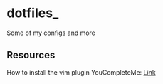 # dotfiles_
Some of my configs and more


## Resources
How to install the vim plugin YouCompleteMe: [Link](https://ethans.me/posts/2018-09-01-installing-vim-with-youcompleteme-plugin-to-enable-autocomplete/)
